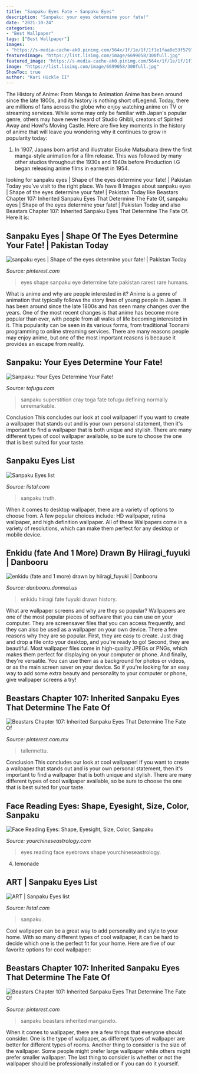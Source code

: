 ```yaml
---
title: "Sanpaku Eyes Fate ~ Sanpaku Eyes"
description: "Sanpaku: your eyes determine your fate!"
date: "2021-10-24"
categories:
- "Best Wallpaper"
tags: ["Best Wallpaper"]
images:
- "https://s-media-cache-ak0.pinimg.com/564x/1f/1e/1f/1f1e1faa8e53f5797262f0ccfb61880f.jpg"
featuredImage: "https://list.lisimg.com/image/6699058/300full.jpg"
featured_image: "https://s-media-cache-ak0.pinimg.com/564x/1f/1e/1f/1f1e1faa8e53f5797262f0ccfb61880f.jpg"
image: "https://list.lisimg.com/image/6699058/300full.jpg"
ShowToc: true
author: "Kari Hickle II"
---
```



The History of Anime: From Manga to Animation
Anime has been around since the late 1800s, and its history is nothing short ofLegend. Today, there are millions of fans across the globe who enjoy watching anime on TV or streaming services. While some may only be familiar with Japan's popular genre, others may have never heard of Studio Ghibli, creators of Spirited Away and Howl's Moving Castle. Here are five key moments in the history of anime that will leave you wondering why it continues to grow in popularity today:
1) In 1907, Japans born artist and illustrator Eisuke Matsubara drew the first manga-style animation for a film release. This was followed by many other studios throughout the 1930s and 1940s before Production I.G began releasing anime films in earnest in 1954.

	

		
looking for sanpaku eyes | Shape of the eyes determine your fate! | Pakistan Today you've visit to the right place. We have 8 Images about sanpaku eyes | Shape of the eyes determine your fate! | Pakistan Today like Beastars Chapter 107: Inherited Sanpaku Eyes That Determine The Fate Of, sanpaku eyes | Shape of the eyes determine your fate! | Pakistan Today and also Beastars Chapter 107: Inherited Sanpaku Eyes That Determine The Fate Of. Here it is:
		
    
## Sanpaku Eyes | Shape Of The Eyes Determine Your Fate! | Pakistan Today

<img loading=lazy src="https://s-media-cache-ak0.pinimg.com/564x/1f/1e/1f/1f1e1faa8e53f5797262f0ccfb61880f.jpg" onerror="this.onerror=null;this.src='https://tse3.mm.bing.net/th?id=OIP.z8_1RDb11GmFXJhodpBpHQHaDr&amp;pid=15.1';" alt="sanpaku eyes | Shape of the eyes determine your fate! | Pakistan Today">

_Source: pinterest.com_

>eyes shape sanpaku eye determine fate pakistan rarest rare humans. 

	

What is anime and why are people interested in it?
Anime is a genre of animation that typically follows the story lines of young people in Japan. It has been around since the late 1800s and has seen many changes over the years. One of the most recent changes is that anime has become more popular than ever, with people from all walks of life becoming interested in it. This popularity can be seen in its various forms, from traditional Toonami programming to online streaming services. There are many reasons people may enjoy anime, but one of the most important reasons is because it provides an escape from reality.

    
## Sanpaku: Your Eyes Determine Your Fate!

<img loading=lazy src="https://files.tofugu.com/articles/japan/2012-08-15-sanpaku/eye-collage.jpg" onerror="this.onerror=null;this.src='https://tse1.mm.bing.net/th?id=OIP.yWihaJJNGLGGampLNo8aigHaEd&amp;pid=15.1';" alt="Sanpaku: Your Eyes Determine Your Fate!">

_Source: tofugu.com_

>sanpaku superstition cray toga fate tofugu defining normally unremarkable. 

	

Conclusion
This concludes our look at cool wallpaper! If you want to create a wallpaper that stands out and is your own personal statement, then it's important to find a wallpaper that is both unique and stylish. There are many different types of cool wallpaper available, so be sure to choose the one that is best suited for your taste.

    
## Sanpaku Eyes List

<img loading=lazy src="https://list.lisimg.com/image/6699058/300full.jpg" onerror="this.onerror=null;this.src='https://tse1.mm.bing.net/th?id=OIP.U5jfOTNfFaFOkY0HFVz5TQAAAA&amp;pid=15.1';" alt="Sanpaku Eyes list">

_Source: listal.com_

>sanpaku truth. 

	

When it comes to desktop wallpaper, there are a variety of options to choose from. A few popular choices include: HD wallpaper, retina wallpaper, and high definition wallpaper. All of these Wallpapers come in a variety of resolutions, which can make them perfect for any desktop or mobile device. 

    
## Enkidu (fate And 1 More) Drawn By Hiiragi_fuyuki | Danbooru

<img loading=lazy src="https://cdn.donmai.us/original/f8/ba/__enkidu_fate_and_1_more_drawn_by_hiiragi_fuyuki__f8bac220cc541fb1516b6a7d3045efee.jpg" onerror="this.onerror=null;this.src='https://tse4.mm.bing.net/th?id=OIP.-LrCIMxUH7FRa2p9MEXv7gHaIu&amp;pid=15.1';" alt="enkidu (fate and 1 more) drawn by hiiragi_fuyuki | Danbooru">

_Source: danbooru.donmai.us_

>enkidu hiiragi fate fuyuki drawn history. 

	

What are wallpaper screens and why are they so popular?
Wallpapers are one of the most popular pieces of software that you can use on your computer. They are screensaver files that you can access frequently, and they can also be used as a wallpaper on your own device. There a few reasons why they are so popular. First, they are easy to create. Just drag and drop a file onto your desktop, and you're ready to go! Second, they are beautiful. Most wallpaper files come in high-quality JPEGs or PNGs, which makes them perfect for displaying on your computer or phone. And finally, they're versatile. You can use them as a background for photos or videos, or as the main screen saver on your device. So if you're looking for an easy way to add some extra beauty and personality to your computer or phone, give wallpaper screens a try!

    
## Beastars Chapter 107: Inherited Sanpaku Eyes That Determine The Fate Of

<img loading=lazy src="https://i.pinimg.com/236x/1a/1b/0c/1a1b0c976018618777cdaf0c1ae4c2ad.jpg?nii=t" onerror="this.onerror=null;this.src='https://tse1.mm.bing.net/th?id=OIP.lxZvMA9jdZqGglBSBZDrwgAAAA&amp;pid=15.1';" alt="Beastars Chapter 107: Inherited Sanpaku Eyes That Determine The Fate Of">

_Source: pinterest.com.mx_

>tallennettu. 

	

Conclusion
This concludes our look at cool wallpaper! If you want to create a wallpaper that stands out and is your own personal statement, then it's important to find a wallpaper that is both unique and stylish. There are many different types of cool wallpaper available, so be sure to choose the one that is best suited for your taste.

    
## Face Reading Eyes: Shape, Eyesight, Size, Color, Sanpaku

<img loading=lazy src="https://www.yourchineseastrology.com/images/upload/476/eyes.jpg" onerror="this.onerror=null;this.src='https://tse1.mm.bing.net/th?id=OIP.sCvos4gJ3nr9Hv3ijwPr8gHaEM&amp;pid=15.1';" alt="Face Reading Eyes: Shape, Eyesight, Size, Color, Sanpaku">

_Source: yourchineseastrology.com_

>eyes reading face eyebrows shape yourchineseastrology. 

	

4. lemonade 

    
## ART | Sanpaku Eyes List

<img loading=lazy src="https://list.lisimg.com/image/7759573/300full.jpg" onerror="this.onerror=null;this.src='https://tse3.mm.bing.net/th?id=OIP.gw3khFqCos1DJCZoTmwdLwAAAA&amp;pid=15.1';" alt="ART | Sanpaku Eyes list">

_Source: listal.com_

>sanpaku. 

	

Cool wallpaper can be a great way to add personality and style to your home. With so many different types of cool wallpaper, it can be hard to decide which one is the perfect fit for your home. Here are five of our favorite options for cool wallpaper: 

    
## Beastars Chapter 107: Inherited Sanpaku Eyes That Determine The Fate Of

<img loading=lazy src="https://i.pinimg.com/originals/4d/39/91/4d3991af977b777588d241005da8e74a.jpg" onerror="this.onerror=null;this.src='https://tse4.mm.bing.net/th?id=OIP.1oUl7c8CJKhzh7ptUBm7AgHaKp&amp;pid=15.1';" alt="Beastars Chapter 107: Inherited Sanpaku Eyes That Determine The Fate Of">

_Source: pinterest.com_

>sanpaku beastars inherited manganelo. 

	

When it comes to wallpaper, there are a few things that everyone should consider. One is the type of wallpaper, as different types of wallpaper are better for different types of rooms. Another thing to consider is the size of the wallpaper. Some people might prefer large wallpaper while others might prefer smaller wallpaper. The last thing to consider is whether or not the wallpaper should be professionally installed or if you can do it yourself.

